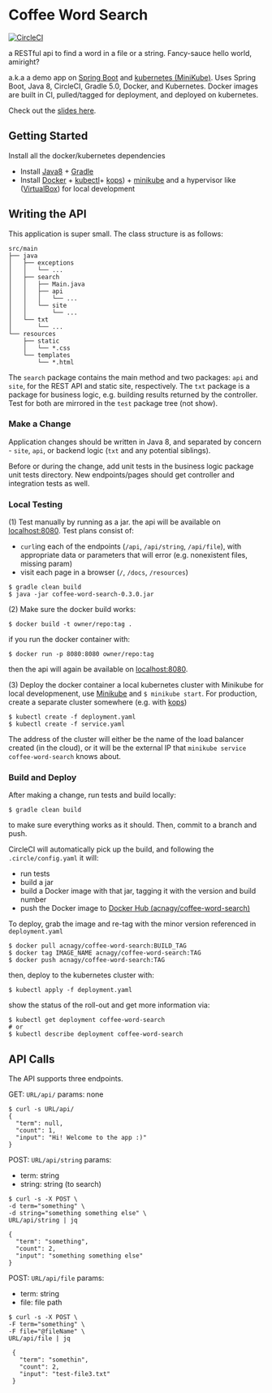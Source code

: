 # Coffee Word Search  
[![CircleCI](https://circleci.com/gh/acnagy/coffee-word-search.svg?style=svg&circle-token=7cc52e080d42dfd58a72c980b4cff2d1dea69bc8)](https://circleci.com/gh/acnagy/coffee-word-search)

a RESTful api to find a word in a file or a string. Fancy-sauce hello world, amiright? 

a.k.a a demo app on [Spring Boot](https://spring.io) and [kubernetes (MiniKube)](https://kubernetes.io). 
Uses Spring Boot, Java 8, CircleCI, Gradle 5.0, Docker, and Kubernetes. Docker images are built in CI, pulled/tagged for deployment, and deployed on kubernetes.

Check out the [slides here](http://cs422-slides.geckoandginko.live).

## Getting Started 
 
Install all the docker/kubernetes dependencies
 - Install [Java8](https://www.oracle.com/technetwork/java/javase/overview/java8-2100321.html) + [Gradle](https://gradle.org/install/)
 - Install [Docker](https://docs.docker.com/install/) + [kubectl](https://kubernetes.io/docs/tasks/tools/install-kubectl/)+ [kops](https://kubernetes.io/docs/setup/custom-cloud/kops/)) + [minikube](https://kubernetes.io/docs/tasks/tools/install-minikube/) and a hypervisor like ([VirtualBox](https://www.virtualbox.org/wiki/Downloads)) for local development


## Writing the API
This application is super small. The class structure is as follows:

```
src/main
├── java
│   ├── exceptions
│   │   └── ...
│   ├── search
│   │   ├── Main.java
│   │   ├── api
│   │   │   └── ...
│   │   └── site
│   │       └── ...
│   └── txt
│       └── ...
└── resources
    ├── static
    │   └── *.css
    └── templates
        └── *.html
```

The `search` package contains the main method and two packages: `api` and `site`, for the REST API and static site, respectively. The `txt` package is a package for business logic, e.g. building results returned by the controller. Test for both are mirrored in the `test` package tree (not show). 

### Make a Change
Application changes should be written in Java 8, and separated by concern - `site`, `api`, or backend logic (`txt` and any potential siblings).

Before or during the change, add unit tests in the business logic package unit tests directory. New endpoints/pages should get controller and integration tests as well. 

### Local Testing
(1) Test manually by running as a jar. the api will be available on [localhost:8080](http://localhost:8080/). Test plans consist of:
 - `curl`ing each of the endpoints (`/api`, `/api/string`, `/api/file`), with appropriate data or parameters that will error (e.g. nonexistent files, missing param)
 - visit each page in a browser (`/`, `/docs`, `/resources`)

```
$ gradle clean build
$ java -jar coffee-word-search-0.3.0.jar
```

(2) Make sure the docker build works:

```
$ docker build -t owner/repo:tag .
```

if you run the docker container with:

```
$ docker run -p 8080:8080 owner/repo:tag
```
then the api will again be available on [localhost:8080](http://localhost:8080/).

(3) Deploy the docker container a local kubernetes cluster with Minikube
for local developmenent, use [Minikube](https://kubernetes.io/docs/setup/minikube/) and `$ minikube start`. 
For production, create a separate cluster somewhere (e.g. with [kops](https://kubernetes.io/docs/setup/custom-cloud/kops/))

```
$ kubectl create -f deployment.yaml
$ kubectl create -f service.yaml  
```

The address of the cluster will either be the name of the load balancer created (in the cloud), or it will be the external IP that `minikube service coffee-word-search` knows about. 


### Build and Deploy
After making a change, run tests and build locally:

```
$ gradle clean build
```
 
to make sure everything works as it should. Then, commit to a branch and push. 

CircleCI will automatically pick up the build, and following the `.circle/config.yaml` it will: 
 - run tests
 - build a jar
 - build a Docker image with that jar, tagging it with the version and build number
 - push the Docker image to [Docker Hub (acnagy/coffee-word-search)](https://cloud.docker.com/u/acnagy/repository/docker/acnagy/coffee-word-search) 

To deploy, grab the image and re-tag with the minor version referenced in `deployment.yaml`

```
$ docker pull acnagy/coffee-word-search:BUILD_TAG
$ docker tag IMAGE_NAME acnagy/coffee-word-search:TAG
$ docker push acnagy/coffee-word-search:TAG
```

then, deploy to the kubernetes cluster with:

```
$ kubectl apply -f deployment.yaml
```

show the status of the roll-out and get more information via: 

```
$ kubectl get deployment coffee-word-search
# or
$ kubectl describe deployment coffee-word-search
```

## API Calls 

The API supports three endpoints. 

GET: `URL/api/`
params: none

```
$ curl -s URL/api/
{
  "term": null,
  "count": 1,
  "input": "Hi! Welcome to the app :)"
}

```

POST: `URL/api/string`
params:
  - term: string
  - string: string (to search)

```
$ curl -s -X POST \
-d term="something" \
-d string="something something else" \
URL/api/string | jq

{
  "term": "something",
  "count": 2,
  "input": "something something else"
}

```

POST: `URL/api/file`
params: 
 - term: string
 - file: file path

```
$ curl -s -X POST \
-F term="something" \
-F file="@fileName" \
URL/api/file | jq

 {
   "term": "somethin",
   "count": 2,
   "input": "test-file3.txt"
 }
```
